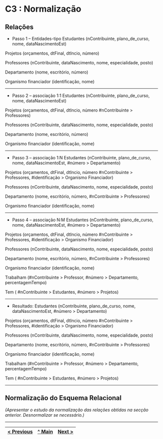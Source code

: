 # C3 : Normalização

## Relações

* Passo 1 – Entidades-tipo
Estudantes (nContribuinte, plano_de_curso, nome, dataNascimentoEst)

Projetos (orçamentos, dtFinal, dtIncio, número)

Professores (nContribuinte, dataNascimento, nome, especialidade, posto)

Departamento (nome, escritório, número)

Organismo financiador (identificação, nome)

<hr>

* Passo 2 –   associação 1:1
Estudantes (nContribuinte, plano_de_curso, nome, dataNascimentoEst)

Projetos (orçamentos, dtFinal, dtIncio, número #nContribuinte > Professores)

Professores (nContribuinte, dataNascimento, nome, especialidade, posto)

Departamento (nome, escritório, número)

Organismo financiador (identificação, nome)

<hr>

* Passo 3 –   associação 1:N
Estudantes (nContribuinte, plano_de_curso, nome, dataNascimentoEst, #número > Departamento)

Projetos (orçamentos, dtFinal, dtIncio, número #nContribuinte > Professores, #identificação > Organismo Financiador)

Professores (nContribuinte, dataNascimento, nome, especialidade, posto)

Departamento (nome, escritório, número, #nContribuinte > Professores)

Organismo financiador (identificação, nome)

<hr>

* Passo 4 –   associação N:M
Estudantes (nContribuinte, plano_de_curso, nome, dataNascimentoEst, #número > Departamento) 

Projetos (orçamentos, dtFinal, dtIncio, número #nContribuinte > Professores, #identificação > Organismo Financiador)

Professores (nContribuinte, dataNascimento, nome, especialidade, posto)

Departamento (nome, escritório, número, #nContribuinte > Professores)

Organismo financiador (identificação, nome)

Trabalham (#nContribuinte > Professor, #número > Departamento, percentagemTempo)

Tem ( #nContribuinte > Estudantes, #número > Projetos)

<hr>

* Resultado:
Estudantes (nContribuinte, plano_de_curso, nome, dataNascimentoEst, #número > Departamento) 

Projetos (orçamentos, dtFinal, dtIncio, número #nContribuinte > Professores, #identificação > Organismo Financiador)

Professores (nContribuinte, dataNascimento, nome, especialidade, posto)

Departamento (nome, escritório, número, #nContribuinte > Professores)

Organismo financiador (identificação, nome)

Trabalham (#nContribuinte > Professor, #número > Departamento, percentagemTempo)

Tem ( #nContribuinte > Estudantes, #número > Projetos)

<hr>

## Normalização do Esquema Relacional
_(Apresentar o estudo da normalização das relações obtidas na secção anterior. Desnormalizar se necessário.)_

---
[< Previous](rebd02.md) | [^ Main](https://github.com/exemploTrabalho/reportSIBD/) | [Next >](rebd04.md)
:--- | :---: | ---: 